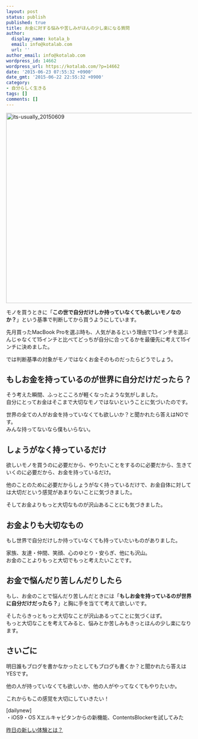 ```yaml
---
layout: post
status: publish
published: true
title: お金に対する悩みや苦しみがほんの少し楽になる質問
author:
  display_name: kotala_b
  email: info@kotalab.com
  url: ''
author_email: info@kotalab.com
wordpress_id: 14662
wordpress_url: https://kotalab.com/?p=14662
date: '2015-06-23 07:55:32 +0900'
date_gmt: '2015-06-22 22:55:32 +0900'
category:
- 自分らしく生きる
tags: []
comments: []
---
```

<p><img src="https://kotalab.com/wp-content/uploads/2015/06/its-usually_20150609-780x517.jpg" alt="its-usually_20150609" width="780" height="517" class="aligncenter size-large wp-image-14580" /></p>
<p>モノを買うときに「<strong>この世で自分だけしか持っていなくても欲しいモノなのか？</strong>」という基準で判断してから買うようにしています。</p>
<p>先月買ったMacBook Proを選ぶ時も、人気があるという理由で13インチを選ぶんじゃなくて15インチと比べてどっちが自分に合ってるかを最優先に考えて15インチに決めました。</p>
<p>では判断基準の対象がモノではなくお金そのものだったらどうでしょう。</p>
<!--more-->
<h2>もしお金を持っているのが世界に自分だけだったら？</h2>
<p>そう考えた瞬間、ふっとこころが軽くなったような気がしました。<br />
自分にとってお金はそこまで大切なモノではないということに気づいたのです。</p>
<p>世界の全ての人がお金を持っていなくても欲しいか？と聞かれたら答えはNOです。<br />
みんな持ってないなら僕もいらない。</p>
<h2>しょうがなく持っているだけ</h2>
<p>欲しいモノを買うのに必要だから、やりたいことをするのに必要だから、生きていくのに必要だから、お金を持っているだけ。</p>
<p>他のことのために必要だから<span class="b">しょうがなく持っているだけ</span>で、お金自体に対しては大切だという感覚があまりないことに気づきました。</p>
<p>そしてお金よりもっと大切なものが沢山あることにも気づきました。</p>
<h2>お金よりも大切なもの</h2>
<p>もし世界で自分だけしか持っていなくても持っていたいものがありました。</p>
<p>家族、友達・仲間、笑顔、心のゆとり・安らぎ、他にも沢山。<br />
お金のことよりもっと大切でもっと考えたいことです。</p>
<h2>お金で悩んだり苦しんだりしたら</h2>
<p>もし、お金のことで悩んだり苦しんだときには「<strong>もしお金を持っているのが世界に自分だけだったら？</strong>」と胸に手を当てて考えて欲しいです。</p>
<p>そしたらきっともっと大切なことが沢山あるってことに気づくはず。<br />
もっと大切なことを考えてみると、悩みとか苦しみもきっとほんの少し楽になります。</p>
<h2>さいごに</h2>
<p>明日誰もブログを書かなかったとしてもブログも書くか？と聞かれたら答えはYESです。</p>
<p>他の人が持っていなくても欲しいか、他の人がやってなくてもやりたいか。</p>
<p>これからもこの感覚を大切にしていきたい！</p>
<p>[dailynew]<br />
・iOS9・OS Xエルキャピタンからの新機能、ContentsBlockerを試してみた</p>
<p><a href="https://kotalab.com/lets-start-1day1new" title="昨日の新しい体験とは？">昨日の新しい体験とは？</a></p>
<div class="clear"></div>
